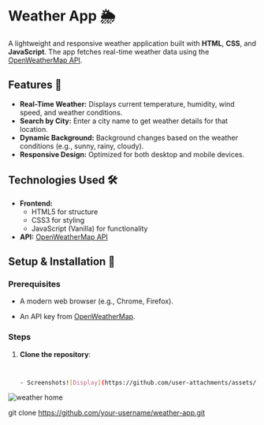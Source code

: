 # Weather App 🌦️

A lightweight and responsive weather application built with **HTML**, **CSS**, and **JavaScript**. The app fetches real-time weather data using the [OpenWeatherMap API](https://openweathermap.org/api).

## Features 🌟

- **Real-Time Weather:** Displays current temperature, humidity, wind speed, and weather conditions.
- **Search by City:** Enter a city name to get weather details for that location.
- **Dynamic Background:** Background changes based on the weather conditions (e.g., sunny, rainy, cloudy).
- **Responsive Design:** Optimized for both desktop and mobile devices.

## Technologies Used 🛠️

- **Frontend:**
  - HTML5 for structure
  - CSS3 for styling
  - JavaScript (Vanilla) for functionality
- **API:** [OpenWeatherMap API](https://openweathermap.org/api)

## Setup & Installation 🚀

### Prerequisites
- A modern web browser (e.g., Chrome, Firefox).

- An API key from [OpenWeatherMap](https://openweathermap.org/api).

### Steps
1. **Clone the repository**:
   ```bash


   - Screenshots![Display](https://github.com/user-attachments/assets/b780f7b2-44c6-4bb9-af1c-e016f09d5f7f)
   

![weather home](https://github.com/user-attachments/assets/8a29482c-6fc3-4233-aeb2-d096ceb189bb)

   
   git clone https://github.com/your-username/weather-app.git

